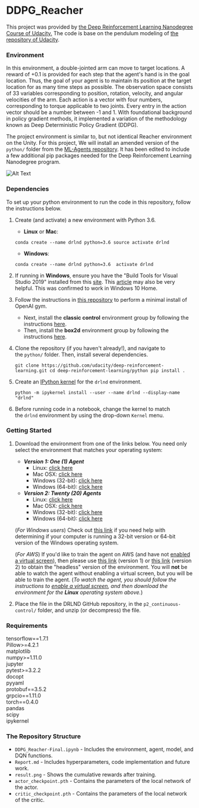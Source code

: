 # DDPG_Reacher
This project was provided by [the Deep Reinforcement Learning Nanodegree Course of Udacity.](https://www.udacity.com/course/deep-reinforcement-learning-nanodegree--nd893) The code is base on the pendulum modeling of [the repository of Udacity](https://github.com/udacity/deep-reinforcement-learning/tree/master/ddpg-pendulum).
### Environment
In this environment, a double-jointed arm can move to target locations. A reward of +0.1 is provided for each step that the agent's hand is in the goal location. Thus, the goal of your agent is to maintain its position at the target location for as many time steps as possible.
The observation space consists of 33 variables corresponding to position, rotation, velocity, and angular velocities of the arm. Each action is a vector with four numbers, corresponding to torque applicable to two joints. Every entry in the action vector should be a number between -1 and 1.
With foundational background in policy gradient methods, it implemented a variation of the methodology known as Deep Deterministic Policy Gradient (DDPG).

The project environment is similar to, but not identical Reacher environment on the Unity. For this project, We will install an amended version of the `python/` folder from the [ML-Agents repository](https://github.com/Unity-Technologies/ml-agents).  It has been edited to include a few additional pip packages needed for the Deep Reinforcement Learning Nanodegree program.<br/>

![Alt Text](https://video.udacity-data.com/topher/2018/June/5b1ea778_reacher/reacher.gif)

### Dependencies 

To set up your python environment to run the code in this repository, follow the instructions below.

1. Create (and activate) a new environment with Python 3.6.
    - **Linux** or **Mac**:
    
    `conda create --name drlnd python=3.6
    source activate drlnd`
    
    - **Windows**:
    
    `conda create --name drlnd python=3.6 
    activate drlnd`
    
2. If running in **Windows**, ensure you have the "Build Tools for Visual Studio 2019" installed from this [site](https://visualstudio.microsoft.com/downloads/). This [article](https://towardsdatascience.com/how-to-install-openai-gym-in-a-windows-environment-338969e24d30) may also be very helpful. This was confirmed to work in Windows 10 Home.
3. Follow the instructions in [this repository](https://github.com/openai/gym) to perform a minimal install of OpenAI gym.
    - Next, install the **classic control** environment group by following the instructions [here](https://github.com/openai/gym#classic-control).
    - Then, install the **box2d** environment group by following the instructions [here](https://github.com/openai/gym#box2d).
4. Clone the repository (if you haven't already!), and navigate to the `python/` folder. Then, install several dependencies.
    
    `git clone https://github.com/udacity/deep-reinforcement-learning.git
    cd deep-reinforcement-learning/python
    pip install .`
    
5. Create an [IPython kernel](http://ipython.readthedocs.io/en/stable/install/kernel_install.html) for the `drlnd` environment.
    
    `python -m ipykernel install --user --name drlnd --display-name "drlnd"`
    
6. Before running code in a notebook, change the kernel to match the `drlnd` environment by using the drop-down `Kernel` menu.

### **Getting Started**

1. Download the environment from one of the links below. You need only select the environment that matches your operating system:
    - ***Version 1: One (1) Agent***
        - Linux: [click here](https://s3-us-west-1.amazonaws.com/udacity-drlnd/P2/Reacher/one_agent/Reacher_Linux.zip)
        - Mac OSX: [click here](https://s3-us-west-1.amazonaws.com/udacity-drlnd/P2/Reacher/one_agent/Reacher.app.zip)
        - Windows (32-bit): [click here](https://s3-us-west-1.amazonaws.com/udacity-drlnd/P2/Reacher/one_agent/Reacher_Windows_x86.zip)
        - Windows (64-bit): [click here](https://s3-us-west-1.amazonaws.com/udacity-drlnd/P2/Reacher/one_agent/Reacher_Windows_x86_64.zip)
    - ***Version 2: Twenty (20) Agents***
        - Linux: [click here](https://s3-us-west-1.amazonaws.com/udacity-drlnd/P2/Reacher/Reacher_Linux.zip)
        - Mac OSX: [click here](https://s3-us-west-1.amazonaws.com/udacity-drlnd/P2/Reacher/Reacher.app.zip)
        - Windows (32-bit): [click here](https://s3-us-west-1.amazonaws.com/udacity-drlnd/P2/Reacher/Reacher_Windows_x86.zip)
        - Windows (64-bit): [click here](https://s3-us-west-1.amazonaws.com/udacity-drlnd/P2/Reacher/Reacher_Windows_x86_64.zip)
    
    (*For Windows users*) Check out [this link](https://support.microsoft.com/en-us/help/827218/how-to-determine-whether-a-computer-is-running-a-32-bit-version-or-64) if you need help with determining if your computer is running a 32-bit version or 64-bit version of the Windows operating system.
    
    (*For AWS*) If you'd like to train the agent on AWS (and have not [enabled a virtual screen](https://github.com/Unity-Technologies/ml-agents/blob/master/docs/Training-on-Amazon-Web-Service.md)), then please use [this link](https://s3-us-west-1.amazonaws.com/udacity-drlnd/P2/Reacher/one_agent/Reacher_Linux_NoVis.zip) (version 1) or [this link](https://s3-us-west-1.amazonaws.com/udacity-drlnd/P2/Reacher/Reacher_Linux_NoVis.zip) (version 2) to obtain the "headless" version of the environment. You will **not** be able to watch the agent without enabling a virtual screen, but you will be able to train the agent. (*To watch the agent, you should follow the instructions to [enable a virtual screen](https://github.com/Unity-Technologies/ml-agents/blob/master/docs/Training-on-Amazon-Web-Service.md), and then download the environment for the **Linux** operating system above.*)
    
2. Place the file in the DRLND GitHub repository, in the `p2_continuous-control/` folder, and unzip (or decompress) the file.

### Requirements
tensorflow==1.7.1<br/>
Pillow>=4.2.1<br/>
matplotlib<br/>
numpy>=1.11.0<br/>
jupyter<br/>
pytest>=3.2.2<br/>
docopt<br/>
pyyaml<br/>
protobuf==3.5.2<br/>
grpcio==1.11.0<br/>
torch==0.4.0<br/>
pandas<br/>
scipy<br/>
ipykernel<br/>

### The Repository Structure
* ``DDPG_Reacher-Final.ipynb`` - Includes the environment, agent, model, and DQN functions.<br/>
* ``Report.md`` - Includes hyperparameters, code implementation and future work.<br/>
* ``result.png`` - Shows the cumulative rewards after training.<br/>
* ``actor_checkpoint.pth`` - Contains the parameters of the local network of the actor.<br/>
* ``critic_checkpoint.pth`` - Contains the parameters of the local network of the critic.<br/>
